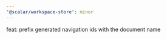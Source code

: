 ```yaml
---
'@scalar/workspace-store': minor
---
```


feat: prefix generated navigation ids with the document name
